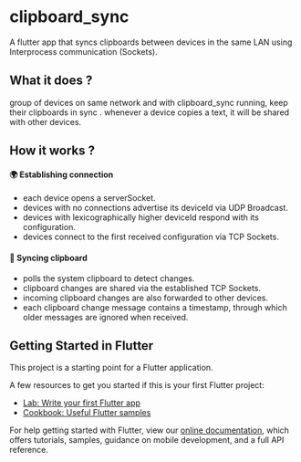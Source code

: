 # clipboard_sync

A flutter app that syncs clipboards between devices in the same LAN using Interprocess
 communication (Sockets).

## What it does ? 
group of devices on same network and with clipboard_sync running, keep their clipboards in sync
. whenever a device copies a text, it will be shared with other devices.

## How it works ?
#### 🌍 Establishing connection
- each device opens a serverSocket.
- devices with no connections advertise its deviceId via UDP Broadcast.
- devices with lexicographically higher deviceId respond with its configuration.
- devices connect to the first received configuration via TCP Sockets.

#### 🔌 Syncing clipboard
- polls the system clipboard to detect changes.
- clipboard changes are shared via the established TCP Sockets.
- incoming clipboard changes are also forwarded to other devices. 
- each clipboard change message contains a timestamp, through which older messages are ignored
 when received.

## Getting Started in Flutter

This project is a starting point for a Flutter application.

A few resources to get you started if this is your first Flutter project:

- [Lab: Write your first Flutter app](https://flutter.dev/docs/get-started/codelab)
- [Cookbook: Useful Flutter samples](https://flutter.dev/docs/cookbook)

For help getting started with Flutter, view our
[online documentation](https://flutter.dev/docs), which offers tutorials,
samples, guidance on mobile development, and a full API reference.
